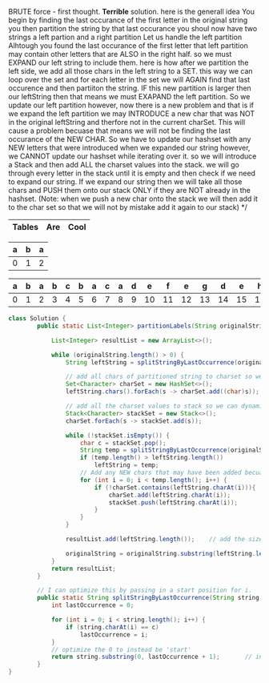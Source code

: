 BRUTE force - first thought. **Terrible** solution.
   here is the generall idea
   You begin by finding the last occurance of the first letter in the original string
   you then partition the string by that last occurance
   you shoul now have two strings
   a left partion and a right partition
   Let us handle the left partition
   Alhtough you found the last occurance of the first letter that left partition may contain other letters that are ALSO in the right half.
   so we must EXPAND our left string to include them. here is how
   after we partition the left side, we add all those chars in the left string to a SET. this way we can loop over the set and for each letter
   in the set we will AGAIN find that last occurence and then partiiton the string.
   IF this new partition is larger then our leftString then that means we must EXAPAND the left partition. So we
   update our left partition
   however, now there is a new problem and that is if we expand the left partition we may INTRODUCE a new char that was NOT in the original leftString and therfore
   not in the current charSet. This will cause a problem becuase that means we will not be finding the last occurance of the NEW CHAR.
   So we have to update our hashset with any NEW letters that were introduced when we expanded our string
   however, we CANNOT update our hashset while iterating over it.
   so we will introduce a Stack and then add ALL the charset values into the stack.
   we will go through every letter in the stack until it is empty and then check if we need to expand our string. If we
   expand our string then we will take all those chars and PUSH them onto our stack ONLY if they are NOT already in the hashset. (Note: when we push a new char onto the stack
   we will then add it to the char set so that we will not by mistake add it again to our stack) */
   
   | Tables        | Are           | Cool  |
   | ------------- |:-------------:| -----:|
   
| a | b | a 
 --- | ---  | ---  
| 0 | 1 | 2 |


a | b | a | b | c | b | a | c | a | d | e  | f  | e  | g  | d  | e  | h  | i  | j  | h  | k  | l  | i  | j  | 
  --- |   --- |   --- |   --- |   --- |   --- |   --- |   --- |   --- |   --- |    --- |    --- |    --- |    --- |    --- |    --- |    --- |    --- |    --- |    --- |    --- |    --- |    --- |    --- | 
0 | 1 | 2 | 3 | 4 | 5 | 6 | 7 | 8 | 9 | 10 | 11 | 12 | 13 | 14 | 15 | 16 | 17 | 18 | 19 | 20 | 21 | 22 | 23 | 
```java
class Solution {
        public static List<Integer> partitionLabels(String originalString) {

            List<Integer> resultList = new ArrayList<>();

            while (originalString.length() > 0) {
                String leftString = splitStringByLastOccurrence(originalString, originalString.charAt(0));

                // add all chars of partitioned string to charset so we can know what unique values to search through
                Set<Character> charSet = new HashSet<>();
                leftString.chars().forEach(s -> charSet.add((char)s));

                // add all the charset values to stack so we can dynamically add and remove values until it's empty
                Stack<Character> stackSet = new Stack<>();
                charSet.forEach(s -> stackSet.add(s));

                while (!stackSet.isEmpty()) {
                    char c = stackSet.pop();
                    String temp = splitStringByLastOccurrence(originalString, c);
                    if (temp.length() > leftString.length())
                        leftString = temp;
                    // Add any NEW chars that may have been added becuase we expanded our string
                    for (int i = 0; i < temp.length(); i++) {
                        if (!charSet.contains(leftString.charAt(i))){
                            charSet.add(leftString.charAt(i));
                            stackSet.push(leftString.charAt(i));
                        }
                    }
                }

                resultList.add(leftString.length());    // add the size to resultList to be returned.

                originalString = originalString.substring(leftString.length());
            }
            return resultList;
        }

        // I can optimize this by passing in a start position for i.
        public static String splitStringByLastOccurrence(String string, char c) {
            int lastOccurrence = 0;

            for (int i = 0; i < string.length(); i++) {
                if (string.charAt(i) == c)
                    lastOccurrence = i;
            }
            // optimize the 0 to instead be 'start'
            return string.substring(0, lastOccurrence + 1);       // include the i'th element in the new string.
        }
}
```